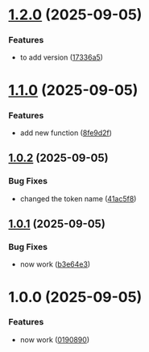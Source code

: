 # [1.2.0](https://github.com/kishor-aracreate/sematic-versioning-test/compare/v1.1.0...v1.2.0) (2025-09-05)


### Features

* to add version ([17336a5](https://github.com/kishor-aracreate/sematic-versioning-test/commit/17336a5b0b12660d4540900130697d19965c54d7))

# [1.1.0](https://github.com/kishor-aracreate/sematic-versioning-test/compare/v1.0.2...v1.1.0) (2025-09-05)


### Features

* add new function ([8fe9d2f](https://github.com/kishor-aracreate/sematic-versioning-test/commit/8fe9d2ff1178c0d72c127f2b5d44dc16f4f5d53e))

## [1.0.2](https://github.com/kishor-aracreate/sematic-versioning-test/compare/v1.0.1...v1.0.2) (2025-09-05)


### Bug Fixes

* changed the token name ([41ac5f8](https://github.com/kishor-aracreate/sematic-versioning-test/commit/41ac5f8fdfed124d956d5779d430acc81468e29c))

## [1.0.1](https://github.com/kishor-aracreate/sematic-versioning-test/compare/v1.0.0...v1.0.1) (2025-09-05)


### Bug Fixes

* now work ([b3e64e3](https://github.com/kishor-aracreate/sematic-versioning-test/commit/b3e64e39d9a867620be8574d8b07ee820501f3ee))

# 1.0.0 (2025-09-05)


### Features

* now work ([0190890](https://github.com/kishor-aracreate/sematic-versioning-test/commit/01908907835aac1db4b62c0deeeef3e8771e6e0b))
